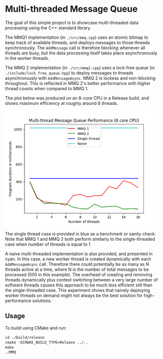 # Multi-threaded Message Queue

The goal of this simple project is to showcase multi-threaded data processing using the C++ standard library. 

The MMQ1 implementation (in `./src/mmq.cpp`) uses an atomic bitmap to keep track of available threads, and deploys messages to those threads synchronously. The `AddMessage` call is therefore blocking whenever all threads are busy, but the data processing itself takes place asynchronously in the worker threads.

The MMQ 2 implementation (in `./src/mmq2.cpp`) uses a lock-free queue (in `./include/lock_free_queue.hpp`) to deploy messages to threads asynchronously with `AddMessageAsync`. MMQ 2 is lockess and non-blocking throughout. This is reflected in MMQ 2's better performance with higher thread counts when compared to MMQ 1.

The plot below was produced on an 8-core CPU in a Release build, and shows maximum efficiency at roughly around 8 threads.

![Plot](./plot.png)

The single thread case is provided in blue as a benchmark or sanity check. Note that MMQ 1 and MMQ 2 both perform similarly to the single-threaded case when number of threads is equal to 1.

A naive multi-threaded implementation is also provided, and presented in cyan. In this case, a new worker thread is created dynamically with each `AddMessageAsync` call. Therefore there could potentially be as many as N threads active at a time, where N is the number of total messages to be processed (500 in this example). The overhead of creating and removing threads dynamically plus context switching between a very large number of software threads causes this approach to be much less efficient still than the single-threaded case. This experiment shows that naively deploying worker threads on demand might not always be the best solution for high-performance solutions.

## Usage

To build using CMake and run:

```
cd ./build/release
cmake -DCMAKE_BUILD_TYPE=Release ../..
make
./MMQ
```